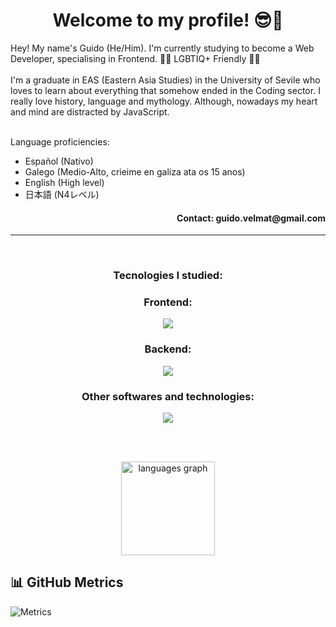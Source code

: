 <h1 align="center">Welcome to my profile! 😎🤙</h1>

Hey! My name's Guido (He/Him). I'm currently studying to become a Web Developer, specialising in Frontend. 🏳️‍🌈 LGBTIQ+ Friendly 🏳️‍🌈
<br><br>
I'm a graduate in EAS (Eastern Asia Studies) in the University of Sevile who loves to learn about everything that somehow ended in the Coding sector. I really love history, language and mythology. Although, nowadays my heart and mind are distracted by JavaScript.
<br><br>

Language proficiencies:
  - Español (Nativo)
  - Galego (Medio-Alto, crieime en galiza ata os 15 anos)
  - English (High level)
  - 日本語 (N4レベル)

  <div align="right">
    <h4>Contact: guido.velmat@gmail.com</h4>
  </div>

<hr><br>

<h3 align="center">Tecnologies I studied:</h3>

<h3 align="center">Frontend:</h3>
<div align="center">
    <a href="https://skillicons.dev">
      <img src="https://skillicons.dev/icons?i=ts,js,vue,react,redux,vite,angular,html,css,scss&perline=5&theme=light" />
    </a>
</div>

<h3 align="center">Backend:</h3>
<div align="center">
    <a href="https://skillicons.dev">
      <img src="https://skillicons.dev/icons?i=express,nodejs,laravel,java,mysql,mongodb,prisma&perline=4&theme=light" />
    </a>
</div>

<h3 align="center">Other softwares and technologies:</h3>
<div align="center">
    <a href="https://skillicons.dev">
      <img src="https://skillicons.dev/icons?i=docker,git,cypress,postman,vscode,ps&perline=3&theme=light" />
    </a>
</div>
  
<br><br>

<div align="center" float="right">
  <img src="https://github-readme-stats.vercel.app/api/top-langs?username=GuiVelMat&locale=en&hide_title=true&layout=compact&card_width=320&langs_count=5&theme=nightowl&hide_border=true&order=2" height="150" alt="languages graph"  />
</div>

## 📊 GitHub Metrics
![Metrics](https://github.com/GuiVelMat/GuiVelMat/blob/main/metrics.svg)

